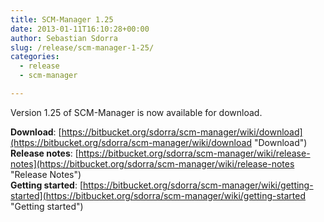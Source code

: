 ```yaml
---
title: SCM-Manager 1.25
date: 2013-01-11T16:10:28+00:00
author: Sebastian Sdorra
slug: /release/scm-manager-1-25/
categories:
  - release
  - scm-manager

---
```

Version 1.25 of SCM-Manager is now available for download.

**Download**: [https://bitbucket.org/sdorra/scm-manager/wiki/download](https://bitbucket.org/sdorra/scm-manager/wiki/download "Download")  
**Release notes**: [https://bitbucket.org/sdorra/scm-manager/wiki/release-notes](https://bitbucket.org/sdorra/scm-manager/wiki/release-notes "Release Notes")  
**Getting started**: [https://bitbucket.org/sdorra/scm-manager/wiki/getting-started](https://bitbucket.org/sdorra/scm-manager/wiki/getting-started "Getting started")

